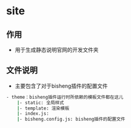 # site

## 作用

- 用于生成静态说明官网的开发文件夹

## 文件说明

- 主要包含了对于bisheng插件的配置文件

```bash
- theme：bisheng插件运行时所依赖的模板文件都在这儿
    |- static: 全局样式
    |- template: 渲染模板
    |- index.js:
    |- bisheng.config.js: bisheng插件的配置文件

```
